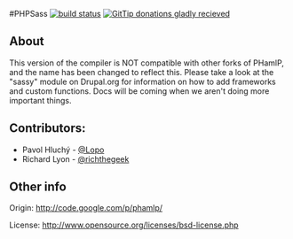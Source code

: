 #PHPSass [![build status](https://travis-ci.org/Lopo/phpsass.png)](https://travis-ci.org/Lopo/phpsass)  [![GitTip donations gladly recieved](https://www.gittip.com/assets/8.0.15/logo.png)](https://www.gittip.com/Lopo/)

## About
This version of the compiler is NOT compatible with other forks of PHamlP, and
the name has been changed to reflect this. Please take a look at the "sassy"
module on Drupal.org for information on how to add frameworks and custom
functions. Docs will be coming when we aren't doing more important things.

## Contributors:
 * Pavol Hluchý - [@Lopo](https://github.com/Lopo)
 * Richard Lyon - [@richthegeek](https://github.com/richthegeek)

## Other info
Origin: <http://code.google.com/p/phamlp/>

License: <http://www.opensource.org/licenses/bsd-license.php>
